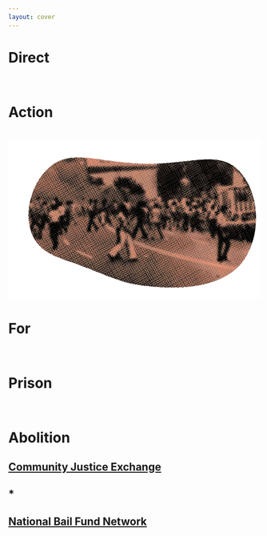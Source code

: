 ```yaml
---
layout: cover
---
```


<div class="title-background">
<h1 class="title direct">Direct</h1> <br> 
<h1 class="title action">Action</h1> <br> 
<img src="assets/images/cover.png" class="title-img" alt="Halftone black and salmon color image of the Mount Pleasant Riots"/>
<h1 class="title for">For</h1> <br>
<h1 class="title prison">Prison</h1> <br> 
<h1 class="title abolition">Abolition</h1>
</div>

<div class="credit">
<h2 class="credit"> <a href="https://www.communityjusticeexchange.org/" target="_blank" style="border-bottom: 0px !important;">Community Justice Exchange</a> </h2>
<h2 class="credit asterisk"> * </h2>
<h2 class="credit"> <a href="https://www.communityjusticeexchange.org/nbfn-directory" target="_blank" style="border-bottom: 0px !important;">National Bail Fund Network</a> </h2>
</div>